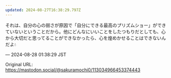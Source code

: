 ```yaml
---
updated: 2024-08-27T16:38:29.797Z
---
```


<p>それは、自分の心の弱さが原因で「自分にできる最高のプリズムショー」ができていないということだから。他にどんなにいいことをしたつもりだとしても、心から大切だと思ってることができなかったら、心を煌めかせることはできないんだよ💧</p>

&mdash; 2024-08-28 01:38:29 JST

Original URL: https://mastodon.social/@sakuramochi0/113034966453374443
